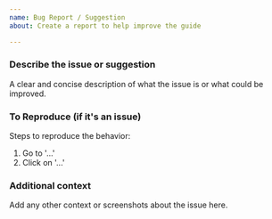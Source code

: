 ```yaml
---
name: Bug Report / Suggestion
about: Create a report to help improve the guide

---
```


### Describe the issue or suggestion
A clear and concise description of what the issue is or what could be improved.

### To Reproduce (if it's an issue)
Steps to reproduce the behavior:
1. Go to '...'
2. Click on '...'

### Additional context
Add any other context or screenshots about the issue here.
